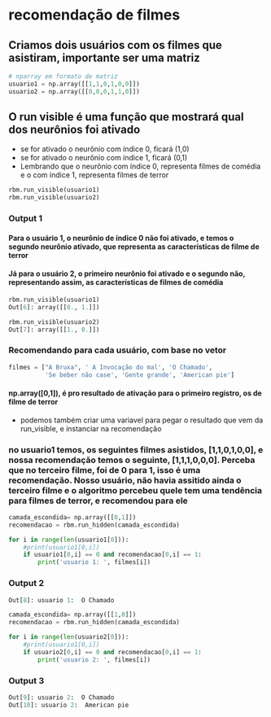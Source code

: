 # recomendação de filmes

## Criamos dois usuários com os filmes que asistiram, importante ser uma matriz

```python
# nparray em formato de matriz
usuario1 = np.array([[1,1,0,1,0,0]])
usuario2 = np.array([[0,0,0,1,1,0]])
```

## O run visible é uma função que mostrará qual dos neurônios foi ativado

- se for ativado o neurônio com índice 0, ficará (1,0)
- se for ativado o neurônio com índice 1, ficará (0,1)
- Lembrando que o neurônio com índice 0, representa filmes de comédia e o com índice 1, representa filmes de terror

```python
rbm.run_visible(usuario1)
rbm.run_visible(usuario2)
```

### Output 1

#### Para o usuário 1, o neurônio de índice 0 não foi ativado, e temos o segundo neurônio ativado, que representa as características de filme de terror

#### Já para o usuário 2, o primeiro neurônio foi ativado e o segundo não, representando assim, as características de filmes de comédia

```python
rbm.run_visible(usuario1)
Out[6]: array([[0., 1.]])

rbm.run_visible(usuario2)
Out[7]: array([[1., 0.]])
```

### Recomendando para cada usuário, com base no vetor

```python
filmes = ["A Bruxa", ' A Invocação do mal', 'O Chamado',
          'Se beber não case', 'Gente grande', 'American pie']
```

#### np.array([0,1]), é pro resultado de ativação para o primeiro registro, os de filme de terror

- podemos também criar uma variavel para pegar o resultado que vem da run_visible, e instanciar na recomendação

### no usuario1 temos, os seguintes filmes asistidos, [1,1,0,1,0,0], e nossa recomendação temos o seguinte, [1,1,1,0,0,0]. Perceba que no terceiro filme, foi de 0 para 1, isso é uma recomendação. Nosso usuário, não havia assitido ainda o terceiro filme e o algoritmo percebeu quele tem uma tendência para filmes de terror, e recomendou para ele

```python
camada_escondida= np.array([[0,1]])
recomendacao = rbm.run_hidden(camada_escondida)
```

```python
for i in range(len(usuario1[0])):
    #print(usuario1[0,i])
    if usuario1[0,i] == 0 and recomendacao[0,i] == 1:
        print('usuario 1: ', filmes[i])
```

### Output 2

```python
Out[8]: usuario 1:  O Chamado
```

```python
camada_escondida= np.array([[1,0]])
recomendacao = rbm.run_hidden(camada_escondida)

for i in range(len(usuario2[0])):
    #print(usuario1[0,i])
    if usuario2[0,i] == 0 and recomendacao[0,i] == 1:
        print('usuario 2: ', filmes[i])
```

### Output 3

```python
Out[9]: usuario 2:  O Chamado
Out[10]: usuario 2:  American pie
```
